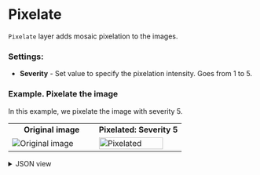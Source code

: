 # Pixelate

`Pixelate` layer adds mosaic pixelation to the images.

### Settings:

- **Severity** - Set value to specify the pixelation intensity. Goes from 1 to 5.

### Example. Pixelate the image

In this example, we pixelate the image with severity 5.

<table>
<tr>
<td style="text-align:center; width:50%"><strong>Original image</strong></td>
<td style="text-align:center; width:50%"><strong>Pixelated: Severity 5</strong></td>
</tr>
<tr>
<td> <img src="https://github.com/supervisely-ecosystem/data-nodes/assets/115161827/c589730f-4dfd-4640-b6d3-265d704d9c92" alt="Original image" /> </td>
<td> <img src="https://github.com/supervisely-ecosystem/data-nodes/assets/115161827/1a2f49c4-7f32-436f-a2fe-a55360dedec0" alt="Pixelated" width=90% /> </td>
</tr>
</table>

<details>
  <summary>JSON view</summary>
<pre>
{
    "action": "pixelate",
    "src": [
        "$images_project_1"
    ],
    "dst": "$pixelate_2",
    "settings": {
        "severity": 5
    }
}
</pre>
</details>
